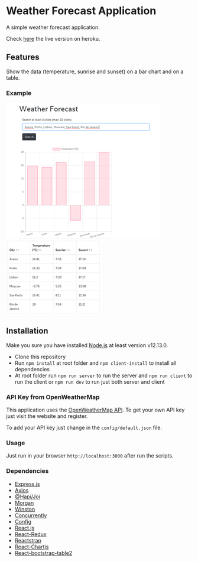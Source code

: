 # Weather Forecast Application

A simple weather forecast application.

Check [here](https://weather-app-gomes.herokuapp.com/) the live version on heroku.

## Features

Show the data (temperature, sunrise and sunset) on a bar chart and on a table.

### Example

![alt text](https://raw.githubusercontent.com/agmgomes/weather-forecast/master/img/weather1.png)
![alt text](https://raw.githubusercontent.com/agmgomes/weather-forecast/master/img/weather2.png)

## Installation

Make you sure you have installed [Node.js](https://nodejs.org/) at least version v12.13.0.

- Clone this repository
- Run `npm install` at root folder and `npm client-install` to install all dependencies
- At root folder run `npm run server` to run the server and `npm run client` to run the client or `npm run dev` to run just both server and client

### API Key from OpenWeatherMap

This application uses the [OpenWeatherMap API](http://openweathermap.org/api). To get your own API key just visit the website and register.

To add your API key just change in the `config/default.json` file.

### Usage

Just run in your browser `http://localhost:3000` after run the scripts.

### Dependencies

- [Express.js](https://github.com/expressjs/express)
- [Axios](https://github.com/axios/axios)
- [@Hapi/Joi](https://github.com/hapijs/joi)
- [Morgan](https://github.com/expressjs/morgan)
- [Winston](https://github.com/winstonjs/winston)
- [Concurrently](https://github.com/kimmobrunfeldt/concurrently)
- [Config](https://github.com/lorenwest/node-config)
- [React.js](https://github.com/reactjs/reactjs.org)
- [React-Redux](https://github.com/reduxjs/react-redux)
- [Reactstrap](https://github.com/reactstrap/reactstrap)
- [React-Chartjs](https://github.com/jerairrest/react-chartjs-2)
- [React-bootstrap-table2](https://github.com/react-bootstrap-table/react-bootstrap-table2)

